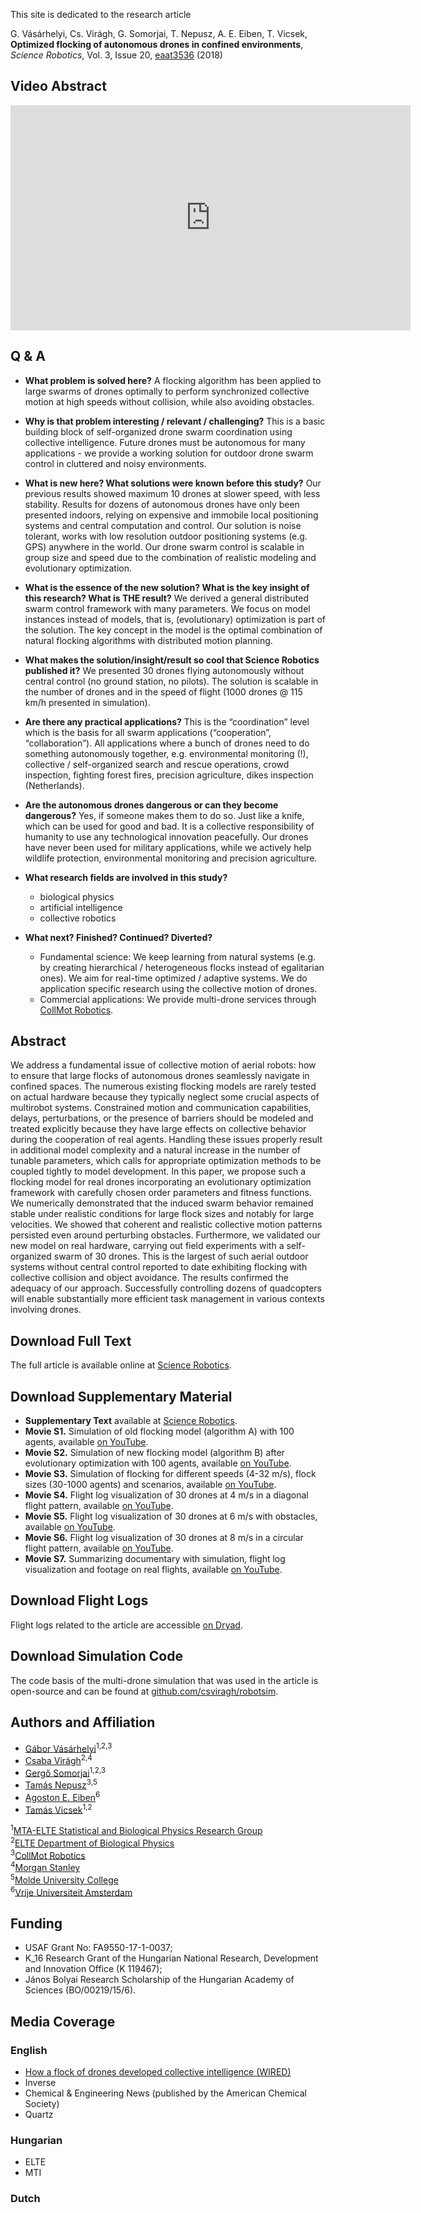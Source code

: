 This site is dedicated to the research article

G. Vásárhelyi, Cs. Virágh, G. Somorjai, T. Nepusz, A. E. Eiben, T. Vicsek, **Optimized flocking of autonomous drones in confined environments**, _Science Robotics_, Vol. 3, Issue 20, [eaat3536](http://robotics.sciencemag.org/content/3/20/eaat3536) (2018)


## Video Abstract

<iframe width="640" height="360" src="https://www.youtube.com/embed/E4XpyG4eMKE" frameborder="0" allow="autoplay; encrypted-media" allowfullscreen></iframe>


## Q & A 

* **What problem is solved here?**
A flocking algorithm has been applied to large swarms of drones optimally to perform synchronized collective motion at high speeds without collision, while also avoiding obstacles.

* **Why is that problem interesting / relevant / challenging?**
This is a basic building block of self-organized drone swarm coordination using collective intelligence. Future drones must be autonomous for many applications - we provide a working solution for outdoor drone swarm control in cluttered and noisy environments.

* **What is new here? What solutions were known before this study?**
Our previous results showed maximum 10 drones at slower speed, with less stability.
Results for dozens of autonomous drones have only been presented indoors, relying on expensive and immobile local positioning systems and central computation and control.
Our solution is noise tolerant, works with low resolution outdoor positioning systems (e.g. GPS) anywhere in the world. Our drone swarm control is scalable in group size and speed due to the combination of realistic modeling and evolutionary optimization.

* **What is the essence of the new solution? What is the key insight of this research? What is THE result?**
We derived a general distributed swarm control framework with many parameters. We focus on model instances instead of models, that is, (evolutionary) optimization is part of the solution.
The key concept in the model is the optimal combination of natural flocking algorithms with distributed motion planning.

* **What makes the solution/insight/result so cool that Science Robotics published it?**
We presented 30 drones flying autonomously without central control (no ground station, no pilots).
The solution is scalable in the number of drones and in the speed of flight (1000 drones @ 115 km/h presented in simulation).

* **Are there any practical applications?**
This is the “coordination” level which is the basis for all swarm applications (“cooperation”, “collaboration”).
All applications where a bunch of drones need to do something autonomously together, e.g. environmental monitoring (!), collective / self-organized search and rescue operations, crowd inspection, fighting forest fires, precision agriculture, dikes inspection (Netherlands).

* **Are the autonomous drones dangerous or can they become dangerous?**
Yes, if someone makes them to do so. Just like a knife, which can be used for good and bad. It is a collective responsibility of humanity to use any technological innovation peacefully. Our drones have never been used for military applications, while we actively help wildlife protection, environmental monitoring and precision agriculture.

* **What research fields are involved in this study?**
  * biological physics
  * artificial intelligence
  * collective robotics

* **What next? Finished? Continued? Diverted?**
  * Fundamental science:
    We keep learning from natural systems (e.g. by creating hierarchical / heterogeneous flocks instead of egalitarian ones).
    We aim for real-time optimized / adaptive systems.
    We do application specific research using the collective motion of drones.
  * Commercial applications: 
    We provide multi-drone services through [CollMot Robotics](https://www.collmot.com/).


## Abstract

We address a fundamental issue of collective motion of aerial robots: how to ensure that large flocks of autonomous drones seamlessly navigate in confined spaces. The numerous existing flocking models are rarely tested on actual hardware because they typically neglect some crucial aspects of multirobot systems. Constrained motion and communication capabilities, delays, perturbations, or the presence of barriers should be modeled and treated explicitly because they have large effects on collective behavior during the cooperation of real agents. Handling these issues properly result in additional model complexity and a natural increase in the number of tunable parameters, which calls for appropriate optimization methods to be coupled tightly to model development. In this paper, we propose such a flocking model for real drones incorporating an evolutionary optimization framework with carefully chosen order parameters and fitness functions. We numerically demonstrated that the induced swarm behavior remained stable under realistic conditions for large flock sizes and notably for large velocities. We showed that coherent and realistic collective motion patterns persisted even around perturbing obstacles. Furthermore, we validated our new model on real hardware, carrying out field experiments with a self-organized swarm of 30 drones. This is the largest of such aerial outdoor systems without central control reported to date exhibiting flocking with collective collision and object avoidance. The results confirmed the adequacy of our approach. Successfully controlling dozens of quadcopters will enable substantially more efficient task management in various contexts involving drones.


## Download Full Text

The full article is available online at [Science Robotics](http://robotics.sciencemag.org/content/robotics/3/20/eaat3536.full.pdf).


## Download Supplementary Material

* **Supplementary Text** available at [Science Robotics](http://robotics.sciencemag.org/content/suppl/2018/07/16/3.20.eaat3536.DC1).
* **Movie S1.** Simulation of old flocking model (algorithm A) with 100 agents, available [on YouTube](https://youtu.be/viEfowBXzho).
* **Movie S2.** Simulation of new flocking model (algorithm B) after evolutionary optimization with 100 agents, available [on YouTube](https://youtu.be/t8kr79k3DUQ).
* **Movie S3.** Simulation of flocking for different speeds (4-32 m/s), flock sizes (30-1000 agents) and scenarios, available [on YouTube](https://youtu.be/KPVfi9Pwuq8).
* **Movie S4.** Flight log visualization of 30 drones at 4 m/s in a diagonal flight pattern, available [on YouTube](https://youtu.be/JMMGIQm7Ris).
* **Movie S5.** Flight log visualization of 30 drones at 6 m/s with obstacles, available [on YouTube](https://youtu.be/YW5zDD70x8o).
* **Movie S6.** Flight log visualization of 30 drones at 8 m/s in a circular flight pattern, available [on YouTube](https://youtu.be/GoiunzowSG4).
* **Movie S7.** Summarizing documentary with simulation, flight log visualization and footage on real flights, available [on YouTube](https://youtu.be/E4XpyG4eMKE).


## Download Flight Logs

Flight logs related to the article are accessible [on Dryad](https://doi.org/10.5061/dryad.mq85r61).


## Download Simulation Code

The code basis of the multi-drone simulation that was used in the article is open-source and can be found at [github.com/csviragh/robotsim](https://github.com/csviragh/robotsim).


## Authors and Affiliation

* [Gábor Vásárhelyi](http://hal.elte.hu/~vasarhelyi/)<sup>1,2,3</sup>
* [Csaba Virágh](https://hal.elte.hu/flocking/wiki/public/en/people/CsabaViragh)<sup>2,4</sup>
* [Gergő Somorjai](https://collmot.com/)<sup>1,2,3</sup>
* [Tamás Nepusz](http://hal.elte.hu/~nepusz/)<sup>3,5</sup>
* [Agoston E. Eiben](https://www.cs.vu.nl/~gusz/)<sup>6</sup>
* [Tamás Vicsek](http://hal.elte.hu/~vicsek/)<sup>1,2</sup>

<sup>1</sup>[MTA-ELTE Statistical and Biological Physics Research Group](http://hal.elte.hu/)<br/>
<sup>2</sup>[ELTE Department of Biological Physics](https://fizika.elte.hu/en/index.php?page=tanszek&tid=5)<br/>
<sup>3</sup>[CollMot Robotics](https://collmot.com/)<br/>
<sup>4</sup>[Morgan Stanley](https://www.morganstanley.com/)<br/>
<sup>5</sup>[Molde University College](http://www.himolde.no/english/Sider/side.aspx)<br/>
<sup>6</sup>[Vrije Universiteit Amsterdam](https://www.vu.nl/nl/index.aspx)


## Funding

* USAF Grant No: FA9550-17-1-0037;
* K_16 Research Grant of the Hungarian National Research, Development and Innovation Office (K 119467);
* János Bolyai Research Scholarship of the Hungarian Academy of Sciences (BO/00219/15/6).

## Media Coverage

### English

* [How a flock of drones developed collective intelligence (WIRED)](https://www.wired.com/story/how-a-flock-of-drones-developed-collective-intelligence/)
* Inverse
* Chemical & Engineering News (published by the American Chemical Society)
* Quartz

### Hungarian

* ELTE
* MTI

### Dutch

